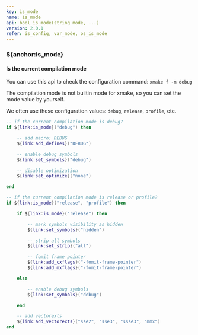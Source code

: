 ```yaml
---
key: is_mode
name: is_mode
api: bool is_mode(string mode, ...)
version: 2.0.1
refer: is_config, var_mode, os_is_mode
---
```


### ${anchor:is_mode}

#### Is the current compilation mode

You can use this api to check the configuration command: `xmake f -m debug`

The compilation mode is not builtin mode for xmake, so you can set the mode value by yourself.

We often use these configuration values: `debug`, `release`, `profile`, etc.

```lua
-- if the current compilation mode is debug?
if ${link:is_mode}("debug") then

    -- add macro: DEBUG
    ${link:add_defines}("DEBUG")

    -- enable debug symbols
    ${link:set_symbols}("debug")

    -- disable optimization
    ${link:set_optimize}("none")

end

-- if the current compilation mode is release or profile?
if ${link:is_mode}("release", "profile") then

    if ${link:is_mode}("release") then

        -- mark symbols visibility as hidden
        ${link:set_symbols}("hidden")

        -- strip all symbols
        ${link:set_strip}("all")

        -- fomit frame pointer
        ${link:add_cxflags}("-fomit-frame-pointer")
        ${link:add_mxflags}("-fomit-frame-pointer")

    else

        -- enable debug symbols
        ${link:set_symbols}("debug")

    end

    -- add vectorexts
    ${link:add_vectorexts}("sse2", "sse3", "ssse3", "mmx")
end
```

